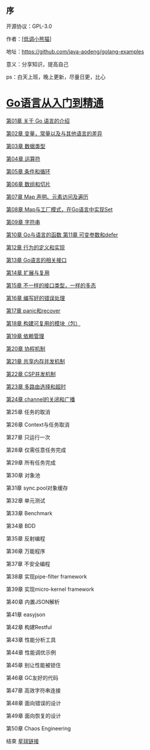 ## 序
开源协议：GPL-3.0

作者：[<a href="https://github.com/java-aodeng">低调小熊猫</a>]

地址：https://github.com/java-aodeng/golang-examples

意义：分享知识，提高自己

ps：白天上班，晚上更新，尽量日更，比心

<h1><a href="https://github.com/java-aodeng/golang-examples">Go语言从入门到精通</a></h1>

<a href="https://github.com/java-aodeng/golang-examples/blob/master/go-01/1.md">第01章 关于 Go 语言的介绍</a> 

<a href="https://github.com/java-aodeng/golang-examples/blob/master/go-02/1.md">第02章 变量，常量以及与其他语言的差异</a>

<a href="https://github.com/java-aodeng/golang-examples/blob/master/go-03/1.md">第03章 数据类型</a>

<a href="https://github.com/java-aodeng/golang-examples/blob/master/go-04/1.md">第04章 运算符</a>

<a href="https://github.com/java-aodeng/golang-examples/blob/master/go-05/1.md">第05章 条件和循环</a>

<a href="https://github.com/java-aodeng/golang-examples/blob/master/go-06/1.md">第06章 数组和切片</a>

<a href="https://github.com/java-aodeng/golang-examples/blob/master/go-07/1.md">第07章 Map 声明、元素访问及遍历</a>

[第08章 Map与工厂模式，在Go语言中实现Set](https://github.com/java-aodeng/golang-examples/blob/master/go-08/map_ext_test.go) 

[第09章 字符串](https://github.com/java-aodeng/golang-examples/blob/master/go-09/string_test.go) 

[第10章 Go与语言的函数 第11章 可变参数和defer](https://github.com/java-aodeng/golang-examples/blob/master/go-10-11/func_test.go)

[第12章 行为的定义和实现](https://github.com/java-aodeng/golang-examples/blob/master/go-12/encap_test.go)

[第13章 Go语言的相关接口](https://github.com/java-aodeng/golang-examples/blob/master/go-13/interface_test.go)

[第14章 扩展与复用](https://github.com/java-aodeng/golang-examples/blob/master/go-14/extension_test.go) 

[第15章 不一样的接口类型，一样的多态](https://github.com/java-aodeng/golang-examples/blob/master/go-15/empty_interface_test.go) 

[第16章 编写好的错误处理](https://github.com/java-aodeng/golang-examples/blob/master/go-16/err_test.go) 

[第17章 panic和recover](https://github.com/java-aodeng/golang-examples/blob/master/go-17/panic_recover_test.go) 

[第18章 构建可复用的模块（包）](https://github.com/java-aodeng/golang-examples/blob/master/go-18/client/package_test.go)

[第19章 依赖管理](https://github.com/java-aodeng/golang-examples/blob/master/src/go-19/module_package/get_remote_pack_test.go)

[第20章 协程机制](https://github.com/java-aodeng/golang-examples/blob/master/go-20/groutine_test.go)

[第21章 共享内存并发机制](https://github.com/java-aodeng/golang-examples/blob/master/go-21/share_mem_test.go) 

[第22章 CSP并发机制](https://github.com/java-aodeng/golang-examples/blob/master/go-22/async_service_test.go)

[第23章 多路由选择和超时](https://github.com/java-aodeng/golang-examples/blob/master/go-23/select_test.go)

[第24章 channel的关闭和广播](https://github.com/java-aodeng/golang-examples/blob/master/go-24/channel_close_test.go) 

第25章 任务的取消 

第26章 Context与任务取消

第27章 只运行一次

第28章 仅需任意任务完成 

第29章 所有任务完成 

第30章 对象池

第31章 sync.pool对象缓存

第32章 单元测试 

第33章 Benchmark

第34章 BDD 

第35章 反射编程

第36章 万能程序

第37章 不安全编程

第38章 实现pipe-filter framework

第39章 实现micro-kernel framework

第40章 内置JSON解析 

第41章 easyjson

第42章 构建Restful 

第43章 性能分析工具

第44章 性能调优示例

第45章 别让性能被锁住 

第46章 GC友好的代码

第47章 高效字符串连接

第48章 面向错误的设计 

第49章 面向恢复的设计

第50章 Chaos Engineering 

结束 <a href="https://t.zsxq.com/qvvzZb2">星球链接</a>
